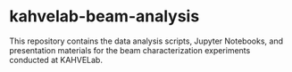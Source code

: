 # kahvelab-beam-analysis
This repository contains the data analysis scripts, Jupyter Notebooks, and presentation materials for the beam characterization experiments conducted at KAHVELab. 

